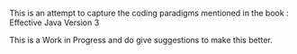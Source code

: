 
This is an attempt to capture the coding paradigms mentioned in the book : Effective Java Version 3

This is a Work in Progress and do give suggestions to make this better.


